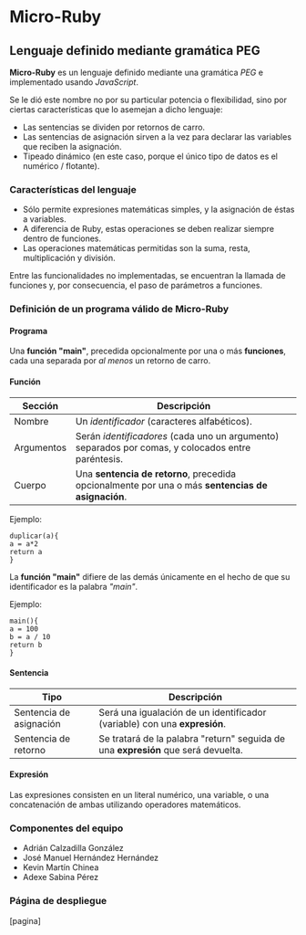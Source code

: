 # Micro-Ruby
## Lenguaje definido mediante gramática PEG
**Micro-Ruby** es un lenguaje definido mediante una gramática *PEG* e implementado usando *JavaScript*.

Se le dió este nombre no por su particular potencia o flexibilidad, sino por ciertas características que lo asemejan a dicho lenguaje:
* Las sentencias se dividen por retornos de carro.
* Las sentencias de asignación sirven a la vez para declarar las variables que reciben la asignación.
* Tipeado dinámico (en este caso, porque el único tipo de datos es el numérico / flotante).

### Características del lenguaje

* Sólo permite expresiones matemáticas simples, y la asignación de éstas a variables.
* A diferencia de Ruby, estas operaciones se deben realizar siempre dentro de funciones.
* Las operaciones matemáticas permitidas son la suma, resta, multiplicación y división.


Entre las funcionalidades no implementadas, se encuentran la llamada de funciones y, por consecuencia, el paso de parámetros a funciones.

### Definición de un programa válido de Micro-Ruby

#### Programa
Una **función "main"**, precedida opcionalmente por una o más **funciones**, cada una separada por *al menos* un retorno de carro.

#### Función
Sección | Descripción
-|-
Nombre | Un *identificador* (caracteres alfabéticos).
Argumentos | Serán *identificadores* (cada uno un argumento) separados por comas, y colocados entre paréntesis.
Cuerpo | Una **sentencia de retorno**, precedida opcionalmente por una o más **sentencias de asignación**.

Ejemplo:
```
duplicar(a){
a = a*2
return a
}
```

La **función "main"** difiere de las demás únicamente en el hecho de que su identificador es la palabra *"main"*.

Ejemplo:
```
main(){
a = 100
b = a / 10
return b
}
```

#### Sentencia

Tipo | Descripción
-|-
Sentencia de asignación | Será una igualación de un identificador (variable) con una **expresión**.
Sentencia de retorno | Se tratará de la palabra "return" seguida de una **expresión** que será devuelta.


#### Expresión
Las expresiones consisten en un literal numérico, una variable, o una concatenación de ambas utilizando operadores matemáticos.

### Componentes del equipo

* Adrián Calzadilla González
* José Manuel Hernández Hernández
* Kevin Martín Chinea
* Adexe Sabina Pérez

### Página de despliegue

[pagina]
